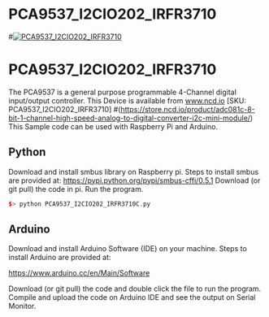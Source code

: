 # PCA9537_I2CIO202_IRFR3710
#[![PCA9537_I2CIO202_IRFR3710](ADC018C_I2CADC.png)](https://store.ncd.io/product/adc081c-8-bit-1-channel-high-speed-analog-to-digital-converter-i2c-mini-module/)
# PCA9537_I2CIO202_IRFR3710
The PCA9537 is a general purpose programmable 4-Channel digital input/output controller.
This Device is available from www.ncd.io [SKU: PCA9537_I2CIO202_IRFR3710]
#(https://store.ncd.io/product/adc081c-8-bit-1-channel-high-speed-analog-to-digital-converter-i2c-mini-module/)
This Sample code can be used with Raspberry Pi and Arduino.

## Python
Download and install smbus library on Raspberry pi. Steps to install smbus are provided at:
https://pypi.python.org/pypi/smbus-cffi/0.5.1
Download (or git pull) the code in pi. Run the program.

```cpp
$> python PCA9537_I2CIO202_IRFR3710C.py
```

## Arduino
Download and install Arduino Software (IDE) on your machine. Steps to install Arduino are provided at:

https://www.arduino.cc/en/Main/Software

Download (or git pull) the code and double click the file to run the program.
Compile and upload the code on Arduino IDE and see the output on Serial Monitor.
